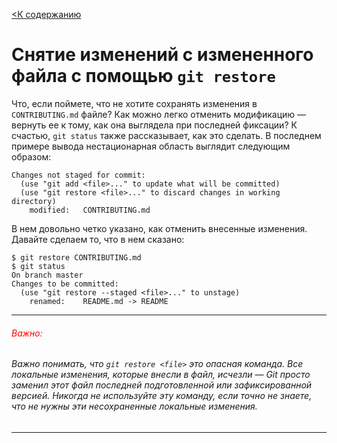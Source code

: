 [<К содержанию](./%D0%9F%D1%80%D0%BE%D1%87%D1%82%D0%B8.md)

# Снятие изменений с измененного файла с помощью `git restore`

Что, если поймете, что не хотите сохранять изменения в `CONTRIBUTING.md` файле? Как можно легко отменить модификацию — вернуть ее к тому, как она выглядела при последней фиксации? К счастью, `git status` также рассказывает, как это сделать. В последнем примере вывода нестационарная область выглядит следующим образом:

```bush=
Changes not staged for commit:
  (use "git add <file>..." to update what will be committed)
  (use "git restore <file>..." to discard changes in working directory)
	modified:   CONTRIBUTING.md
```

В нем довольно четко указано, как отменить внесенные изменения. Давайте сделаем то, что в нем сказано:

```bush=
$ git restore CONTRIBUTING.md
$ git status
On branch master
Changes to be committed:
  (use "git restore --staged <file>..." to unstage)
	renamed:    README.md -> README
```
***
###### <font color="red">Важно:</font>
###### Важно понимать, что `git restore <file>` это опасная команда. Все локальные изменения, которые внесли в файл, исчезли — *Git* просто заменил этот файл последней подготовленной или зафиксированной версией. Никогда не используйте эту команду, если точно не знаете, что не нужны эти несохраненные локальные изменения.
***
